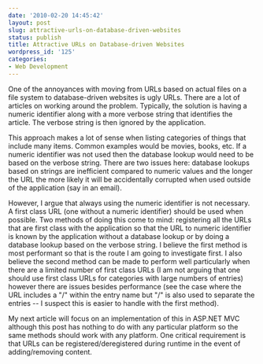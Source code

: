 ```yaml
---
date: '2010-02-20 14:45:42'
layout: post
slug: attractive-urls-on-database-driven-websites
status: publish
title: Attractive URLs on Database-driven Websites
wordpress_id: '125'
categories:
- Web Development
---
```


One of the annoyances with moving from URLs based on actual files on a file system to database-driven websites is ugly URLs. There are a lot of articles on working around the problem. Typically, the solution is having a numeric identifier along with a more verbose string that identifies the article. The verbose string is then ignored by the application.

This approach makes a lot of sense when listing categories of things that include many items. Common examples would be movies, books, etc. If a numeric identifier was not used then the database lookup would need to be based on the verbose string. There are two issues here: database lookups based on strings are inefficient compared to numeric values and the longer the URL the more likely it will be accidentally corrupted when used outside of the application (say in an email).

However, I argue that always using the numeric identifier is not necessary. A first class URL (one without a numeric identifier) should be used when possible. Two methods of doing this come to mind: registering all the URLs that are first class with the application so that the URL to numeric identifier is known by the application without a database lookup or by doing a database lookup based on the verbose string. I believe the first method is most performant so that is the route I am going to investigate first. I also believe the second method can be made to perform well particularly when there are a limited number of first class URLs (I am not arguing that one should use first class URLs for categories with large numbers of entries) however there are issues besides performance (see the case where the URL includes a "/" within the entry name but "/" is also used to separate the entries -- I suspect this is easier to handle with the first method).

My next article will focus on an implementation of this in ASP.NET MVC although this post has nothing to do with any particular platform so the same methods should work with any platform. One critical requirement is that URLs can be registered/deregistered during runtime in the event of adding/removing content.
